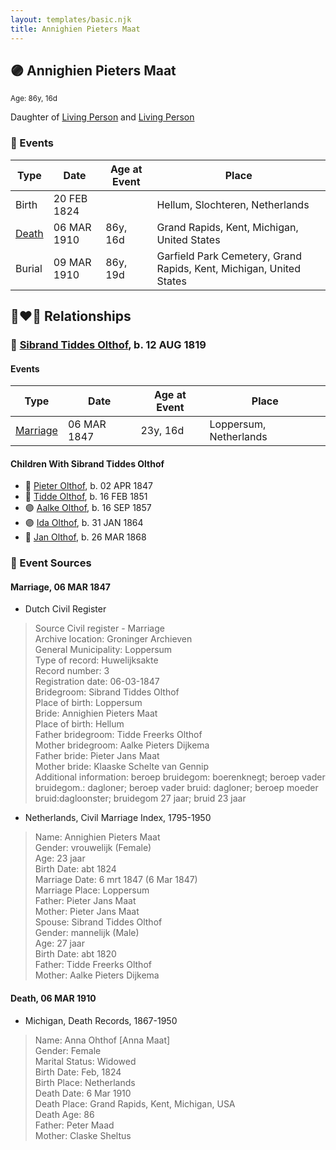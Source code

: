 ```yaml
---
layout: templates/basic.njk
title: Annighien Pieters Maat
---
```

## 🟣 Annighien Pieters Maat
<small>Age: 86y, 16d</small>

Daughter of [Living Person](/people/7/79488014) and [Living Person](/people/1/196672)

### 📆 Events

Type | Date | Age at Event | Place
------ | ------ | ------ | ------
Birth | 20 FEB 1824 |  | Hellum, Slochteren, Netherlands
[Death](#event-event-4) | 06 MAR 1910 | 86y, 16d | Grand Rapids, Kent, Michigan, United States
Burial | 09 MAR 1910 | 86y, 19d | Garfield Park Cemetery, Grand Rapids, Kent, Michigan, United States

## 👩‍❤️‍👨 Relationships

### 🔵 [Sibrand Tiddes Olthof](/people/7/76433820), b. 12 AUG 1819

#### Events

Type | Date | Age at Event | Place
------ | ------ | ------ | ------
[Marriage](#event-family-0-event-0) | 06 MAR 1847 | 23y, 16d | Loppersum, Netherlands
#### Children With Sibrand Tiddes Olthof
* 🔵 [Pieter Olthof](/people/9/96395545), b. 02 APR 1847
* 🔵 [Tidde Olthof](/people/4/48588550), b. 16 FEB 1851
* 🟣 [Aalke Olthof](/people/1/12784340), b. 16 SEP 1857
* 🟣 [Ida Olthof](/people/6/60020862), b. 31 JAN 1864
* 🔵 [Jan Olthof](/people/2/25950288), b. 26 MAR 1868
### 📰 Event Sources

#### <a id="event-family-0-event-0"></a> Marriage, 06 MAR 1847
* Dutch Civil Register
>   
  > Source Civil register - Marriage  
  > Archive location: Groninger Archieven  
  > General Municipality: Loppersum  
  > Type of record: Huwelijksakte  
  > Record number: 3  
  > Registration date: 06-03-1847  
  > Bridegroom: Sibrand Tiddes Olthof  
  > Place of birth: Loppersum  
  > Bride: Annighien Pieters Maat  
  > Place of birth: Hellum  
  > Father bridegroom: Tidde Freerks Olthof  
  > Mother bridegroom: Aalke Pieters Dijkema  
  > Father bride: Pieter Jans Maat  
  > Mother bride: Klaaske Schelte van Gennip  
  > Additional information: beroep bruidegom: boerenknegt; beroep vader bruidegom.: dagloner; beroep vader bruid: dagloner; beroep moeder bruid:dagloonster; bruidegom 27 jaar; bruid 23 jaar
* Netherlands, Civil Marriage Index, 1795-1950
>   
  > Name: Annighien Pieters Maat  
  > Gender: vrouwelijk (Female)  
  > Age: 23 jaar  
  > Birth Date: abt 1824  
  > Marriage Date: 6 mrt 1847 (6 Mar 1847)  
  > Marriage Place: Loppersum  
  > Father: Pieter Jans Maat  
  > Mother: Pieter Jans Maat  
  > Spouse: Sibrand Tiddes Olthof  
  > Gender: mannelijk (Male)  
  > Age: 27 jaar  
  > Birth Date: abt 1820  
  > Father: Tidde Freerks Olthof  
  > Mother: Aalke Pieters Dijkema

#### <a id="event-event-4"></a> Death, 06 MAR 1910
* Michigan, Death Records, 1867-1950
>   
  > Name: Anna Ohthof [Anna Maat]   
  > Gender: Female  
  > Marital Status: Widowed  
  > Birth Date: Feb, 1824  
  > Birth Place: Netherlands  
  > Death Date: 6 Mar 1910  
  > Death Place: Grand Rapids, Kent, Michigan, USA  
  > Death Age: 86  
  > Father: Peter Maad  
  > Mother: Claske Sheltus
